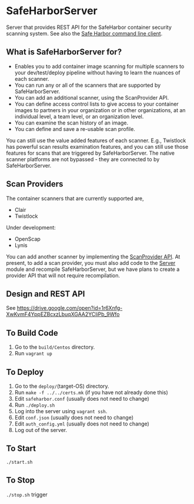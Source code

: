 # SafeHarborServer
Server that provides REST API for the SafeHarbor container security scanning system.
See also the [Safe Harbor command line client](https://github.com/ScaledMarkets/safeharborcmdclient).

## What is SafeHarborServer for?

<ul>
<li>Enables you to add container image scanning for multiple scanners to your
	dev/test/deploy pipeline without having to learn the nuances of each scanner.</li>
<li>You can run any or all of the scanners that are supported by SafeHarborServer.</li>
<li>You can add an additional scanner, using the ScanProvider API.</li>
<li>You can define access control lists to give access to your container images
	to partners in your organization or in other organizations, at an individual
	level, a team level, or an organization level.</li>
<li>You can examine the scan history of an image.</li>
<li>You can define and save a re-usable scan profile.</li>
</ul>

You can still use the value added features of each scanner. E.g., Twistlock has
powerful scan results examination features, and you can still use those features
for scans that are triggered by SafeHarborServer. The native scanner platforms
are not bypassed - they are connected to by SafeHarborServer.

## Scan Providers

The container scanners that are currently supported are,

<ul>
<li>Clair</li>
<li>Twistlock</li>
</ul>

Under development:

<ul>
<li>OpenScap</li>
<li>Lynis</li>
</ul>

You can add another scanner by implementing the
[ScanProvider API](https://github.com/ScaledMarkets/SafeHarborServer/blob/master/src/safeharbor/providers/ScanProvider.go).
At present, to add a scan provider, you must also add code to the
[Server](https://github.com/ScaledMarkets/SafeHarborServer/blob/master/src/safeharbor/server/Server.go)
module and recompile SafeHarborServer, but we have plans to create a provider API
that will not require recompilation.

## Design and REST API
See https://drive.google.com/open?id=1r6Xnfg-XwKvmF4YppEZBcxzLbuqXGAA2YCIiPb_9Wfo
## To Build Code
1. Go to the <code>build/Centos</code> directory.
2. Run <code>vagrant up</code>

## To Deploy
1. Go to the <code>deploy/</code>(target-OS) directory.
2. Run <code>make -f ../../certs.mk</code> (if you have not already done this)
3. Edit <code>safeharbor.conf</code> (usually does not need to change)
4. Run <code>./deploy.sh</code>
5. Log into the server using <code>vagrant ssh</code>.
6. Edit <code>conf.json</code> (usually does not need to change)
7. Edit <code>auth_config.yml</code> (usually does not need to change)
8. Log out of the server.

## To Start
<code>./start.sh</code>

## To Stop
<code>./stop.sh</code>
 trigger

